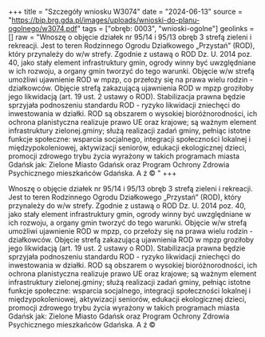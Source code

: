 +++
title = "Szczegóły wniosku W3074"
date = "2024-06-13"
source = "https://bip.brg.gda.pl/images/uploads/wnioski-do-planu-ogolnego/w3074.pdf"
tags = ["obręb: 0003", "wnioski-ogolne"]
geolinks = []
raw = "Wnoszę o objęcie działek nr 95/14 i 95/13 obręb 3 strefą zieleni i rekreacji. Jest to teren Rodzinnego Ogrodu Działkowego „Przystań” (ROD), który przynależy do w/w strefy. Zgodnie z ustawą o ROD Dz. U. 2014 poz. 40, jako stały element infrastruktury gmin, ogrody winny być uwzględniane w ich rozwoju, a organy gmin tworzyć do tego warunki. Objęcie w/w strefą umożliwi ujawnienie ROD w mpzp, co przełoży się na prawa wielu rodzin - działkowców. Objęcie strefą zakazującą ujawnienia ROD w mpzp groziłoby jego likwidacją (art. 19 ust. 2 ustawy o ROD). Stabilizacja prawna będzie sprzyjała podnoszeniu standardu ROD - ryzyko likwidacji zniechęci do inwestowania w działki. ROD są obszarem o wysokiej bioróżnorodności, ich  ochrona planistyczna realizuje prawo UE oraz krajowe; są ważnym element infrastruktury zielonej.gminy; służą realizacji zadań gminy, pełniąc istotne funkcje społeczne: wsparcia socjalnego, integracji społeczności lokalnej  i międzypokoleniowej, aktywizacji seniorów, edukacji ekologicznej dzieci, promocji zdrowego trybu życia  wyrażony w takich programach miasta Gdańsk jak: Zielone Miasto Gdańsk oraz Program Ochrony Zdrowia  Psychicznego mieszkańców Gdańska. A ź ©  "
+++

Wnoszę o objęcie działek nr 95/14 i 95/13 obręb 3 strefą zieleni i rekreacji. Jest to teren
Rodzinnego Ogrodu Działkowego „Przystań” (ROD), który przynależy do w/w strefy. Zgodnie z ustawą o ROD
Dz. U. 2014 poz. 40, jako stały element infrastruktury gmin, ogrody winny być uwzględniane w ich rozwoju,
a organy gmin tworzyć do tego warunki. Objęcie w/w strefą umożliwi ujawnienie ROD w mpzp, co przełoży się
na prawa wielu rodzin - działkowców. Objęcie strefą zakazującą ujawnienia ROD w mpzp groziłoby jego
likwidacją (art. 19 ust. 2 ustawy o ROD). Stabilizacja prawna będzie sprzyjała podnoszeniu standardu ROD -
ryzyko likwidacji zniechęci do inwestowania w działki. ROD są obszarem o wysokiej bioróżnorodności, ich
 ochrona planistyczna realizuje prawo UE oraz krajowe; są ważnym element infrastruktury zielonej.gminy; służą
realizacji zadań gminy, pełniąc istotne funkcje społeczne: wsparcia socjalnego, integracji społeczności lokalnej
 i międzypokoleniowej, aktywizacji seniorów, edukacji ekologicznej dzieci, promocji zdrowego trybu życia
 wyrażony w takich programach miasta Gdańsk jak: Zielone Miasto Gdańsk oraz Program Ochrony Zdrowia
 Psychicznego mieszkańców Gdańska. A ź ©
 


